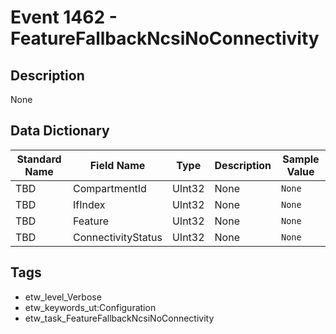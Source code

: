 # Event 1462 - FeatureFallbackNcsiNoConnectivity

## Description
None

## Data Dictionary
|Standard Name|Field Name|Type|Description|Sample Value|
|---|---|---|---|---|
|TBD|CompartmentId|UInt32|None|`None`|
|TBD|IfIndex|UInt32|None|`None`|
|TBD|Feature|UInt32|None|`None`|
|TBD|ConnectivityStatus|UInt32|None|`None`|

## Tags
* etw_level_Verbose
* etw_keywords_ut:Configuration
* etw_task_FeatureFallbackNcsiNoConnectivity